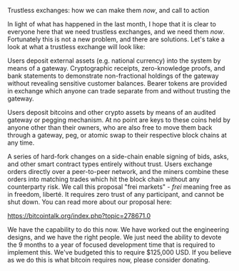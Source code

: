Trustless exchanges: how we can make them *now*, and call to action

In light of what has happened in the last month, I hope that it is
clear to everyone here that we need trustless exchanges, and we need
them *now*. Fortunately this is not a new problem, and there are
solutions. Let's take a look at what a trustless exchange will look
like:

Users deposit external assets (e.g. national currency) into the system
by means of a gateway. Cryptographic receipts, zero-knowledge proofs,
and bank statements to demonstrate non-fractional holdings of the
gateway without revealing sensitive customer balances. Bearer tokens
are provided in exchange which anyone can trade separate from and
without trusting the gateway.

Users deposit bitcoins and other crypto assets by means of an audited
gateway or pegging mechanism. At no point are keys to these coins held
by anyone other than their owners, who are also free to move them back
through a gateway, peg, or atomic swap to their respective block
chains at any time.

A series of hard-fork changes on a side-chain enable signing of bids,
asks, and other smart contract types entirely without trust. Users
exchange orders directly over a peer-to-peer network, and the miners
combine these orders into matching trades which hit the block chain
without any counterparty risk. We call this proposal "frei markets" -
*frei* meaning free as in freedom, liberté. It requires zero trust of
any participant, and cannot be shut down. You can read more about our
proposal here:

https://bitcointalk.org/index.php?topic=278671.0

We have the capability to do this now. We have worked out the
engineering designs, and we have the right people. We just need the
ability to devote the 9 months to a year of focused development time
that is required to implement this. We've budgeted this to require
$125,000 USD. If you believe as we do this is what bitcoin requires
now, please consider donating.
